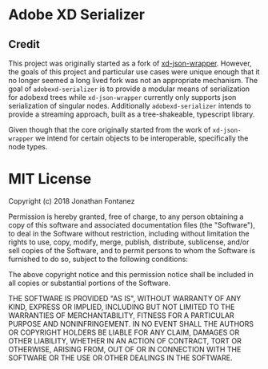 # Adobe XD Serializer

## Credit

This project was originally started as a fork of [xd-json-wrapper](https://github.com/svschannak/xd-json-wrapper). However, the goals of this project and particular use cases were unique enough that it no longer seemed a long lived fork was not an appropriate mechanism. The goal of `adobexd-serializer` is to provide a modular means of serialization for adobexd trees while `xd-json-wrapper` currently only supports json serialization of singular nodes. Additionally `adobexd-serializer` intends to provide a streaming approach, built as a tree-shakeable, typescript library.

Given though that the core originally started from the work of `xd-json-wrapper` we intend for certain objects to be interoperable, specifically the node types.

# MIT License

Copyright (c) 2018 Jonathan Fontanez

Permission is hereby granted, free of charge, to any person obtaining a copy
of this software and associated documentation files (the "Software"), to deal
in the Software without restriction, including without limitation the rights
to use, copy, modify, merge, publish, distribute, sublicense, and/or sell
copies of the Software, and to permit persons to whom the Software is
furnished to do so, subject to the following conditions:

The above copyright notice and this permission notice shall be included in all
copies or substantial portions of the Software.

THE SOFTWARE IS PROVIDED "AS IS", WITHOUT WARRANTY OF ANY KIND, EXPRESS OR
IMPLIED, INCLUDING BUT NOT LIMITED TO THE WARRANTIES OF MERCHANTABILITY,
FITNESS FOR A PARTICULAR PURPOSE AND NONINFRINGEMENT. IN NO EVENT SHALL THE
AUTHORS OR COPYRIGHT HOLDERS BE LIABLE FOR ANY CLAIM, DAMAGES OR OTHER
LIABILITY, WHETHER IN AN ACTION OF CONTRACT, TORT OR OTHERWISE, ARISING FROM,
OUT OF OR IN CONNECTION WITH THE SOFTWARE OR THE USE OR OTHER DEALINGS IN THE
SOFTWARE.
